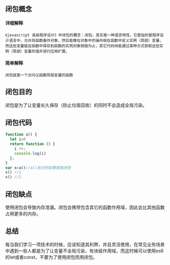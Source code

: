 ## 闭包概念
#### 详细解释
`《javascript 高级程序设计》中闭包的概念：闭包，其实是一种语言特性，它是指的是程序设计语言中，允许将函数看作对象，然后能像在对象中的操作般在函数中定义实例（局部）变量，而这些变量能在函数中保存到函数的实例对象销毁为止，其它代码块能通过某种方式获取这些实例（局部）变量的值并进行应用扩展。`
#### 简单解释
`闭包就是一个访问父函数局部变量的函数`

## 闭包目的
闭包是为了让变量长久保存（防止垃圾回收）的同时不会造成全局污染。

## 闭包代码

```js
function a() {
  let i=0
  return function () {
    i ++;
    console.log(i)
  };
}
var x=a()//a()执行的结果就是闭包
x() //1
x() //2
```

## 闭包缺点
使用闭包会导致内存泄漏。闭包会携带包含其它的函数作用域，因此会比其他函数占用更多的内存。

## 总结
每当我们学习一项技术的时候，应该知道其利弊，并且灵活使用，在常见业务场景中遇到一些人都是为了让变量不全局污染，有块级作用域，而这时候可以使用es6的let或者const，不要为了使用闭包而用闭包。

